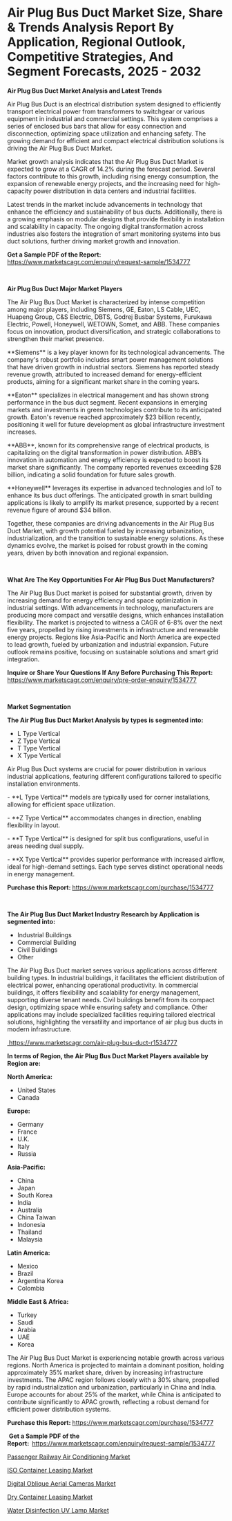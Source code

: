 <p><h1>Air Plug Bus Duct Market Size, Share & Trends Analysis Report By Application, Regional Outlook, Competitive Strategies, And Segment Forecasts, 2025 - 2032</h1></p><p><strong>Air Plug Bus Duct Market Analysis and Latest Trends</strong></p>
<p><p>Air Plug Bus Duct is an electrical distribution system designed to efficiently transport electrical power from transformers to switchgear or various equipment in industrial and commercial settings. This system comprises a series of enclosed bus bars that allow for easy connection and disconnection, optimizing space utilization and enhancing safety. The growing demand for efficient and compact electrical distribution solutions is driving the Air Plug Bus Duct Market.</p><p>Market growth analysis indicates that the Air Plug Bus Duct Market is expected to grow at a CAGR of 14.2% during the forecast period. Several factors contribute to this growth, including rising energy consumption, the expansion of renewable energy projects, and the increasing need for high-capacity power distribution in data centers and industrial facilities. </p><p>Latest trends in the market include advancements in technology that enhance the efficiency and sustainability of bus ducts. Additionally, there is a growing emphasis on modular designs that provide flexibility in installation and scalability in capacity. The ongoing digital transformation across industries also fosters the integration of smart monitoring systems into bus duct solutions, further driving market growth and innovation.</p></p>
<p><strong>Get a Sample PDF of the Report:&nbsp;</strong> <a href="https://www.marketscagr.com/enquiry/request-sample/1534777?utm_campaign=2041&utm_medium=2&utm_source=Github&utm_content=ia&utm_term=11042025&utm_id=air-plug-bus-duct">https://www.marketscagr.com/enquiry/request-sample/1534777</a></p>
<p>&nbsp;</p>
<p><strong>Air Plug Bus Duct Major Market Players</strong></p>
<p><p>The Air Plug Bus Duct Market is characterized by intense competition among major players, including Siemens, GE, Eaton, LS Cable, UEC, Huapeng Group, C&S Electric, DBTS, Godrej Busbar Systems, Furukawa Electric, Powell, Honeywell, WETOWN, Somet, and ABB. These companies focus on innovation, product diversification, and strategic collaborations to strengthen their market presence.</p><p>**Siemens** is a key player known for its technological advancements. The company's robust portfolio includes smart power management solutions that have driven growth in industrial sectors. Siemens has reported steady revenue growth, attributed to increased demand for energy-efficient products, aiming for a significant market share in the coming years.</p><p>**Eaton** specializes in electrical management and has shown strong performance in the bus duct segment. Recent expansions in emerging markets and investments in green technologies contribute to its anticipated growth. Eaton's revenue reached approximately $23 billion recently, positioning it well for future development as global infrastructure investment increases.</p><p>**ABB**, known for its comprehensive range of electrical products, is capitalizing on the digital transformation in power distribution. ABB’s innovation in automation and energy efficiency is expected to boost its market share significantly. The company reported revenues exceeding $28 billion, indicating a solid foundation for future sales growth.</p><p>**Honeywell** leverages its expertise in advanced technologies and IoT to enhance its bus duct offerings. The anticipated growth in smart building applications is likely to amplify its market presence, supported by a recent revenue figure of around $34 billion.</p><p>Together, these companies are driving advancements in the Air Plug Bus Duct Market, with growth potential fueled by increasing urbanization, industrialization, and the transition to sustainable energy solutions. As these dynamics evolve, the market is poised for robust growth in the coming years, driven by both innovation and regional expansion.</p></p>
<p>&nbsp;</p>
<p><strong>What Are The Key Opportunities For Air Plug Bus Duct Manufacturers?</strong></p>
<p><p>The Air Plug Bus Duct market is poised for substantial growth, driven by increasing demand for energy efficiency and space optimization in industrial settings. With advancements in technology, manufacturers are producing more compact and versatile designs, which enhances installation flexibility. The market is projected to witness a CAGR of 6-8% over the next five years, propelled by rising investments in infrastructure and renewable energy projects. Regions like Asia-Pacific and North America are expected to lead growth, fueled by urbanization and industrial expansion. Future outlook remains positive, focusing on sustainable solutions and smart grid integration.</p></p>
<p><strong>Inquire or Share Your Questions If Any Before Purchasing This Report:</strong> <a href="https://www.marketscagr.com/enquiry/pre-order-enquiry/1534777?utm_campaign=2041&utm_medium=2&utm_source=Github&utm_content=ia&utm_term=11042025&utm_id=air-plug-bus-duct">https://www.marketscagr.com/enquiry/pre-order-enquiry/1534777</a></p>
<p>&nbsp;</p>
<p><strong>Market Segmentation</strong></p>
<p><strong>The Air Plug Bus Duct Market Analysis by types is segmented into:</strong></p>
<p><ul><li>L Type Vertical</li><li>Z Type Vertical</li><li>T Type Vertical</li><li>X Type Vertical</li></ul></p>
<p><p>Air Plug Bus Duct systems are crucial for power distribution in various industrial applications, featuring different configurations tailored to specific installation environments. </p><p>- **L Type Vertical** models are typically used for corner installations, allowing for efficient space utilization. </p><p>- **Z Type Vertical** accommodates changes in direction, enabling flexibility in layout. </p><p>- **T Type Vertical** is designed for split bus configurations, useful in areas needing dual supply. </p><p>- **X Type Vertical** provides superior performance with increased airflow, ideal for high-demand settings. Each type serves distinct operational needs in energy management.</p></p>
<p><strong>Purchase this Report:&nbsp;</strong><a href="https://www.marketscagr.com/purchase/1534777?utm_campaign=2041&utm_medium=2&utm_source=Github&utm_content=ia&utm_term=11042025&utm_id=air-plug-bus-duct">https://www.marketscagr.com/purchase/1534777</a></p>
<p>&nbsp;</p>
<p><strong>The Air Plug Bus Duct Market Industry Research by Application is segmented into:</strong></p>
<p><ul><li>Industrial Buildings</li><li>Commercial Building</li><li>Civil Buildings</li><li>Other</li></ul></p>
<p><p>The Air Plug Bus Duct market serves various applications across different building types. In industrial buildings, it facilitates the efficient distribution of electrical power, enhancing operational productivity. In commercial buildings, it offers flexibility and scalability for energy management, supporting diverse tenant needs. Civil buildings benefit from its compact design, optimizing space while ensuring safety and compliance. Other applications may include specialized facilities requiring tailored electrical solutions, highlighting the versatility and importance of air plug bus ducts in modern infrastructure.</p></p>
<p><a href="https://www.marketscagr.com/air-plug-bus-duct-r1534777?utm_campaign=2041&utm_medium=2&utm_source=Github&utm_content=ia&utm_term=11042025&utm_id=air-plug-bus-duct">&nbsp;https://www.marketscagr.com/air-plug-bus-duct-r1534777</a></p>
<p><strong>In terms of Region, the Air Plug Bus Duct Market Players available by Region are:</strong></p>
<p>
    <p> <strong> North America: </strong>
        <ul>
            <li>United States</li>
            <li>Canada</li>
        </ul>
        </p> 
    <p> <strong> Europe: </strong>
        <ul>
            <li>Germany</li>
            <li>France</li>
            <li>U.K.</li>
            <li>Italy</li>
            <li>Russia</li>
        </ul>
        </p> 
    <p> <strong> Asia-Pacific: </strong>
        <ul>
            <li>China</li>
            <li>Japan</li>
            <li>South Korea</li>
            <li>India</li>
            <li>Australia</li>
            <li>China Taiwan</li>
            <li>Indonesia</li>
            <li>Thailand</li>
            <li>Malaysia</li>
        </ul>
        </p> 
    <p> <strong> Latin America: </strong>
        <ul>
            <li>Mexico</li>
            <li>Brazil</li>
            <li>Argentina Korea</li>
            <li>Colombia</li>
        </ul>
        </p> 
    <p> <strong> Middle East & Africa: </strong>
        <ul>
            <li>Turkey</li>
            <li>Saudi</li>
            <li>Arabia</li>
            <li>UAE</li>
            <li>Korea</li>
        </ul>
    </p>
    </p>
<p><p>The Air Plug Bus Duct Market is experiencing notable growth across various regions. North America is projected to maintain a dominant position, holding approximately 35% market share, driven by increasing infrastructure investments. The APAC region follows closely with a 30% share, propelled by rapid industrialization and urbanization, particularly in China and India. Europe accounts for about 25% of the market, while China is anticipated to contribute significantly to APAC growth, reflecting a robust demand for efficient power distribution systems.</p></p>
<p><strong>Purchase this Report: </strong><a href="https://www.marketscagr.com/purchase/1534777?utm_campaign=2041&utm_medium=2&utm_source=Github&utm_content=ia&utm_term=11042025&utm_id=air-plug-bus-duct">https://www.marketscagr.com/purchase/1534777</a></p>
<p>&nbsp;<strong>Get a Sample PDF of the Report:&nbsp;&nbsp;</strong><a href="https://www.marketscagr.com/enquiry/request-sample/1534777?utm_campaign=2041&utm_medium=2&utm_source=Github&utm_content=ia&utm_term=11042025&utm_id=air-plug-bus-duct">https://www.marketscagr.com/enquiry/request-sample/1534777</a></p>
<p><strong></strong></p>
<p><p><a href="https://github.com/haaszgettre6/Market-Research-Report-List-1/blob/main/passenger-railway-air-conditioning-market.md?utm_campaign=2041&utm_medium=2&utm_source=Github&utm_content=ia&utm_term=11042025&utm_id=air-plug-bus-duct">Passenger Railway Air Conditioning Market</a></p><p><a href="https://github.com/mohmodsiason/Market-Research-Report-List-1/blob/main/iso-container-leasing-market.md?utm_campaign=2041&utm_medium=2&utm_source=Github&utm_content=ia&utm_term=11042025&utm_id=air-plug-bus-duct">ISO Container Leasing Market</a></p><p><a href="https://github.com/deyniphytic/Market-Research-Report-List-1/blob/main/digital-oblique-aerial-cameras-market.md?utm_campaign=2041&utm_medium=2&utm_source=Github&utm_content=ia&utm_term=11042025&utm_id=air-plug-bus-duct">Digital Oblique Aerial Cameras Market</a></p><p><a href="https://github.com/saoneubeh8/Market-Research-Report-List-1/blob/main/dry-container-leasing-market.md?utm_campaign=2041&utm_medium=2&utm_source=Github&utm_content=ia&utm_term=11042025&utm_id=air-plug-bus-duct">Dry Container Leasing Market</a></p><p><a href="https://github.com/zanoligarav/Market-Research-Report-List-1/blob/main/water-disinfection-uv-lamp-market.md?utm_campaign=2041&utm_medium=2&utm_source=Github&utm_content=ia&utm_term=11042025&utm_id=air-plug-bus-duct">Water Disinfection UV Lamp Market</a></p></p>